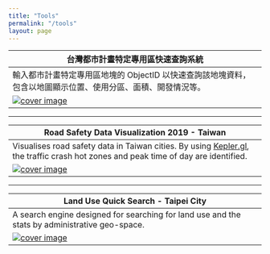 ```yaml
---
title: "Tools"
permalink: "/tools"
layout: page
---
```


| 台灣都市計畫特定專用區快速查詢系統 |
|-------|
| 輸入都市計畫特定專用區地塊的 ObjectID 以快速查詢該地塊資料，包含以地圖顯示位置、使用分區、面積、開發情況等。 |
| [![cover image](/industry_land/SPDcover.png)](https://dubidub.github.io/industry_land/specificPurposeDistricts) |

---

| Road Safety Data Visualization 2019 - Taiwan |
|-------|
| Visualises road safety data in Taiwan cities. By using [Kepler.gl](Kepler.gl), the traffic crash hot zones and peak time of day are identified. |  
| [![cover image](/traffic_accident/cover.png)](https://dubidub.github.io/traffic_accident) |

---

| Land Use Quick Search - Taipei City |
|-------|
| A search engine designed for searching for land use and the stats by administrative geo-space. |  
| [![cover image](/tp_landuse/cover.PNG)](https://dubidub.github.io/tp_landuse) |
